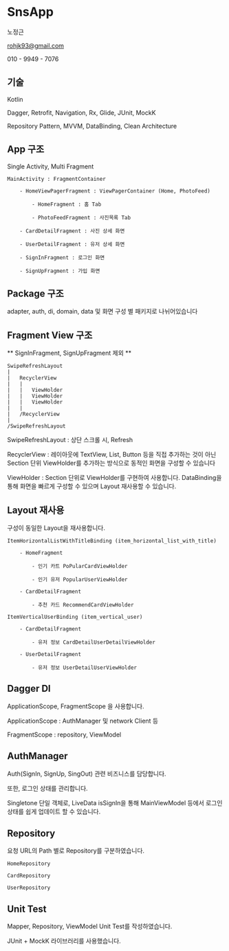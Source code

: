 # SnsApp

노정근

rohjk93@gmail.com

010 - 9949 - 7076


## 기술

Kotlin

Dagger, Retrofit, Navigation, Rx, Glide, JUnit, MockK

Repository Pattern, MVVM, DataBinding, Clean Architecture


## App 구조

Single Activity, Multi Fragment

```
MainActivity : FragmentContainer

    - HomeViewPagerFragment : ViewPagerContainer (Home, PhotoFeed)

        - HomeFragment : 홈 Tab

        - PhotoFeedFragment : 사진목록 Tab

    - CardDetailFragment : 사진 상세 화면

    - UserDetailFragment : 유저 상세 화면

    - SignInFragment : 로그인 화면

    - SignUpFragment : 가입 화면
```


## Package 구조

adapter, auth, di, domain, data 및 화면 구성 별 패키지로 나뉘어있습니다


## Fragment View 구조

** SignInFragment, SignUpFragment 제외 **

```
SwipeRefreshLayout
|
|   RecyclerView
|   |
|   |   ViewHolder
|   |   ViewHolder
|   |   ViewHolder
|   |
|   /RecyclerView
|
/SwipeRefreshLayout
```

SwipeRefreshLayout : 상단 스크롤 시, Refresh

RecyclerView : 레이아웃에 TextView, List, Button 등을 직접 추가하는 것이 아닌 Section 단위 ViewHolder를 추가하는 방식으로 동적인 화면을 구성할 수 있습니다

ViewHolder : Section 단위로 ViewHolder를 구현하여 사용합니다. DataBinding을 통해 화면을 빠르게 구성할 수 있으며 Layout 재사용할 수 있습니다.


## Layout 재사용

구성이 동일한 Layout을 재사용합니다.

```
ItemHorizontalListWithTitleBinding (item_horizontal_list_with_title)

    - HomeFragment

        - 인기 카트 PoPularCardViewHolder

        - 인기 유저 PopularUserViewHolder

    - CardDetailFragment

        - 추천 카드 RecommendCardViewHolder

ItemVerticalUserBinding (item_vertical_user)

    - CardDetailFragment

        - 유저 정보 CardDetailUserDetailViewHolder

    - UserDetailFragment

        - 유저 정보 UserDetailUserViewHolder
```


## Dagger DI

ApplicationScope, FragmentScope 을 사용합니다.

ApplicationScope : AuthManager 및 network Client 등

FragmentScope : repository, ViewModel


## AuthManager

Auth(SignIn, SignUp, SingOut) 관련 비즈니스를 담당합니다.

또한, 로그인 상태를 관리합니다.

Singletone 단일 객체로, LiveData isSignIn을 통해 MainViewModel 등에서 로그인 상태를 쉽게 업데이트 할 수 있습니다.


## Repository

요청 URL의 Path 별로 Repository를 구분하였습니다.

```
HomeRepository

CardRepository

UserRepository
```


## Unit Test

Mapper, Repository, ViewModel Unit Test를 작성하였습니다.

JUnit + MockK 라이브러리를 사용했습니다.